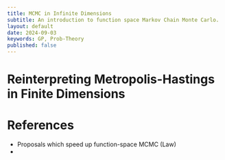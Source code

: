 ```yaml
---
title: MCMC in Infinite Dimensions
subtitle: An introduction to function space Markov Chain Monte Carlo.
layout: default
date: 2024-09-03
keywords: GP, Prob-Theory
published: false
---
```


# Reinterpreting Metropolis-Hastings in Finite Dimensions




# References
- Proposals which speed up function-space MCMC (Law)
-
